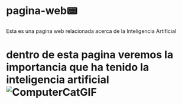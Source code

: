# pagina-web📟
Esta es una pagina web relacionada acerca de la Inteligencia Artificial
# dentro de esta pagina veremos la importancia que ha tenido la inteligencia artificial![ComputerCatGIF](https://github.com/sarahijs/pagina-web/assets/140031430/4cb9c412-5b6e-4e49-beae-a13675ad2ad0)
